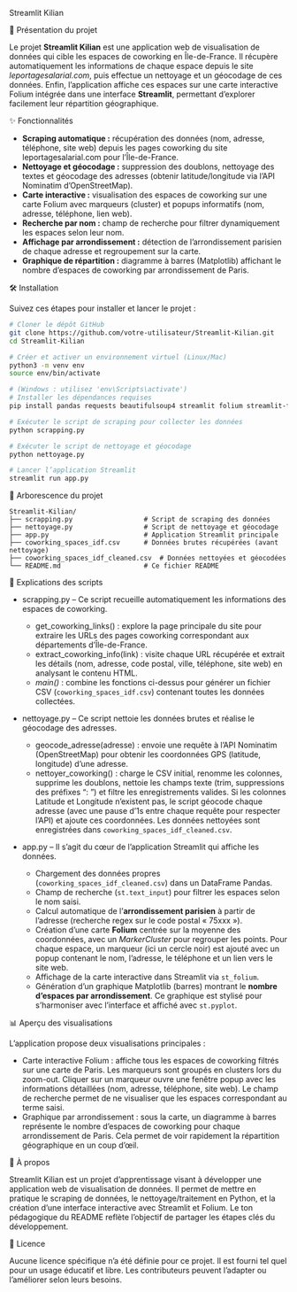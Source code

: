 Streamlit Kilian

🏢 Présentation du projet

Le projet **Streamlit Kilian** est une application web de visualisation de données qui cible les espaces de coworking en Île-de-France. Il récupère automatiquement les informations de chaque espace depuis le site *leportagesalarial.com*, puis effectue un nettoyage et un géocodage de ces données. Enfin, l’application affiche ces espaces sur une carte interactive Folium intégrée dans une interface **Streamlit**, permettant d’explorer facilement leur répartition géographique.

✨ Fonctionnalités

* **Scraping automatique :** récupération des données (nom, adresse, téléphone, site web) depuis les pages coworking du site leportagesalarial.com pour l’Île-de-France.
* **Nettoyage et géocodage :** suppression des doublons, nettoyage des textes et géocodage des adresses (obtenir latitude/longitude via l’API Nominatim d’OpenStreetMap).
* **Carte interactive :** visualisation des espaces de coworking sur une carte Folium avec marqueurs (cluster) et popups informatifs (nom, adresse, téléphone, lien web).
* **Recherche par nom :** champ de recherche pour filtrer dynamiquement les espaces selon leur nom.
* **Affichage par arrondissement :** détection de l’arrondissement parisien de chaque adresse et regroupement sur la carte.
* **Graphique de répartition :** diagramme à barres (Matplotlib) affichant le nombre d’espaces de coworking par arrondissement de Paris.

🛠️ Installation

Suivez ces étapes pour installer et lancer le projet :

```bash
# Cloner le dépôt GitHub
git clone https://github.com/votre-utilisateur/Streamlit-Kilian.git
cd Streamlit-Kilian

# Créer et activer un environnement virtuel (Linux/Mac)
python3 -m venv env
source env/bin/activate

# (Windows : utilisez 'env\Scripts\activate')
# Installer les dépendances requises
pip install pandas requests beautifulsoup4 streamlit folium streamlit-folium matplotlib

# Exécuter le script de scraping pour collecter les données
python scrapping.py

# Exécuter le script de nettoyage et géocodage
python nettoyage.py

# Lancer l’application Streamlit
streamlit run app.py
```

📁 Arborescence du projet

```
Streamlit-Kilian/
├── scrapping.py                  # Script de scraping des données
├── nettoyage.py                  # Script de nettoyage et géocodage
├── app.py                        # Application Streamlit principale
├── coworking_spaces_idf.csv      # Données brutes récupérées (avant nettoyage)
├── coworking_spaces_idf_cleaned.csv  # Données nettoyées et géocodées
└── README.md                     # Ce fichier README
```

📄 Explications des scripts

* scrapping.py – Ce script recueille automatiquement les informations des espaces de coworking.

  * get\_coworking\_links() : explore la page principale du site pour extraire les URLs des pages coworking correspondant aux départements d’Île-de-France.
  * extract\_coworking\_info(link) : visite chaque URL récupérée et extrait les détails (nom, adresse, code postal, ville, téléphone, site web) en analysant le contenu HTML.
  * *main()* : combine les fonctions ci-dessus pour générer un fichier CSV (`coworking_spaces_idf.csv`) contenant toutes les données collectées.

* nettoyage.py – Ce script nettoie les données brutes et réalise le géocodage des adresses.

  * geocode\_adresse(adresse) : envoie une requête à l’API Nominatim (OpenStreetMap) pour obtenir les coordonnées GPS (latitude, longitude) d’une adresse.
  * nettoyer\_coworking() : charge le CSV initial, renomme les colonnes, supprime les doublons, nettoie les champs texte (trim, suppressions des préfixes “: ”) et filtre les enregistrements valides. Si les colonnes Latitude et Longitude n’existent pas, le script géocode chaque adresse (avec une pause d’1s entre chaque requête pour respecter l’API) et ajoute ces coordonnées. Les données nettoyées sont enregistrées dans `coworking_spaces_idf_cleaned.csv`.

* app.py – Il s’agit du cœur de l’application Streamlit qui affiche les données.

  * Chargement des données propres (`coworking_spaces_idf_cleaned.csv`) dans un DataFrame Pandas.
  * Champ de recherche (`st.text_input`) pour filtrer les espaces selon le nom saisi.
  * Calcul automatique de l’**arrondissement parisien** à partir de l’adresse (recherche regex sur le code postal « 75xxx »).
  * Création d’une carte **Folium** centrée sur la moyenne des coordonnées, avec un *MarkerCluster* pour regrouper les points. Pour chaque espace, un marqueur (ici un cercle noir) est ajouté avec un popup contenant le nom, l’adresse, le téléphone et un lien vers le site web.
  * Affichage de la carte interactive dans Streamlit via `st_folium`.
  * Génération d’un graphique Matplotlib (barres) montrant le **nombre d’espaces par arrondissement**. Ce graphique est stylisé pour s’harmoniser avec l’interface et affiché avec `st.pyplot`.

📊 Aperçu des visualisations

L’application propose deux visualisations principales :

* Carte interactive Folium : affiche tous les espaces de coworking filtrés sur une carte de Paris. Les marqueurs sont groupés en clusters lors du zoom-out. Cliquer sur un marqueur ouvre une fenêtre popup avec les informations détaillées (nom, adresse, téléphone, site web). Le champ de recherche permet de ne visualiser que les espaces correspondant au terme saisi.
* Graphique par arrondissement : sous la carte, un diagramme à barres représente le nombre d’espaces de coworking pour chaque arrondissement de Paris. Cela permet de voir rapidement la répartition géographique en un coup d’œil.

📌 À propos

Streamlit Kilian est un projet d’apprentissage visant à développer une application web de visualisation de données. Il permet de mettre en pratique le scraping de données, le nettoyage/traitement en Python, et la création d’une interface interactive avec Streamlit et Folium. Le ton pédagogique du README reflète l’objectif de partager les étapes clés du développement.

📄 Licence

Aucune licence spécifique n’a été définie pour ce projet. Il est fourni tel quel pour un usage éducatif et libre. Les contributeurs peuvent l’adapter ou l’améliorer selon leurs besoins.
